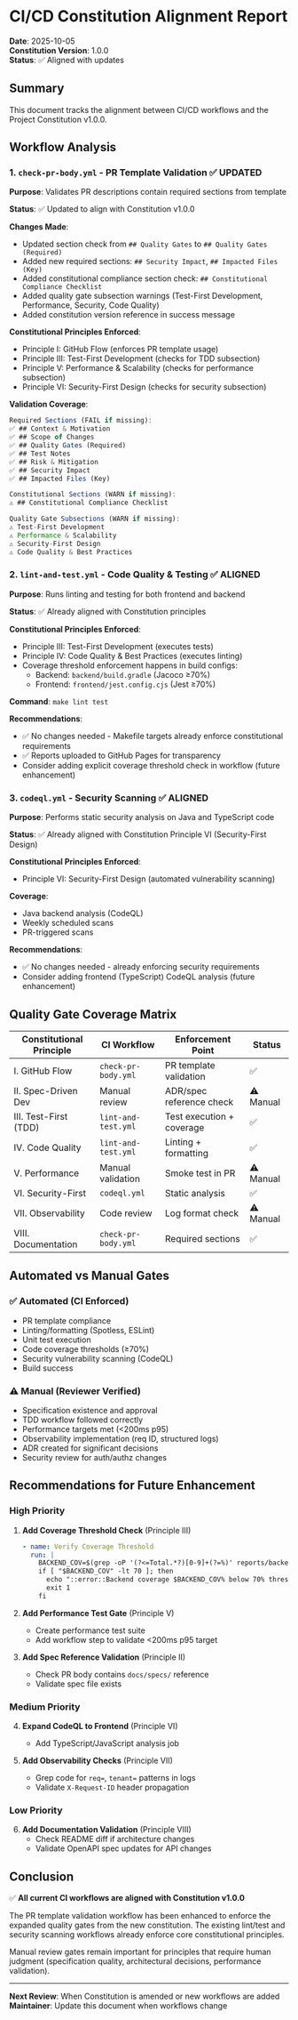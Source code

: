 # CI/CD Constitution Alignment Report

**Date**: 2025-10-05  
**Constitution Version**: 1.0.0  
**Status**: ✅ Aligned with updates

## Summary

This document tracks the alignment between CI/CD workflows and the Project Constitution v1.0.0.

## Workflow Analysis

### 1. `check-pr-body.yml` - PR Template Validation ✅ UPDATED

**Purpose**: Validates PR descriptions contain required sections from template

**Status**: ✅ Updated to align with Constitution v1.0.0

**Changes Made**:
- Updated section check from `## Quality Gates` to `## Quality Gates (Required)`
- Added new required sections: `## Security Impact`, `## Impacted Files (Key)`
- Added constitutional compliance section check: `## Constitutional Compliance Checklist`
- Added quality gate subsection warnings (Test-First Development, Performance, Security, Code Quality)
- Added constitution version reference in success message

**Constitutional Principles Enforced**:
- Principle I: GitHub Flow (enforces PR template usage)
- Principle III: Test-First Development (checks for TDD subsection)
- Principle V: Performance & Scalability (checks for performance subsection)
- Principle VI: Security-First Design (checks for security subsection)

**Validation Coverage**:
```javascript
Required Sections (FAIL if missing):
✅ ## Context & Motivation
✅ ## Scope of Changes
✅ ## Quality Gates (Required)
✅ ## Test Notes
✅ ## Risk & Mitigation
✅ ## Security Impact
✅ ## Impacted Files (Key)

Constitutional Sections (WARN if missing):
⚠️ ## Constitutional Compliance Checklist

Quality Gate Subsections (WARN if missing):
⚠️ Test-First Development
⚠️ Performance & Scalability
⚠️ Security-First Design
⚠️ Code Quality & Best Practices
```

### 2. `lint-and-test.yml` - Code Quality & Testing ✅ ALIGNED

**Purpose**: Runs linting and testing for both frontend and backend

**Status**: ✅ Already aligned with Constitution principles

**Constitutional Principles Enforced**:
- Principle III: Test-First Development (executes tests)
- Principle IV: Code Quality & Best Practices (executes linting)
- Coverage threshold enforcement happens in build configs:
  - Backend: `backend/build.gradle` (Jacoco ≥70%)
  - Frontend: `frontend/jest.config.cjs` (Jest ≥70%)

**Command**: `make lint test`

**Recommendations**:
- ✅ No changes needed - Makefile targets already enforce constitutional requirements
- ✅ Reports uploaded to GitHub Pages for transparency
- Consider adding explicit coverage threshold check in workflow (future enhancement)

### 3. `codeql.yml` - Security Scanning ✅ ALIGNED

**Purpose**: Performs static security analysis on Java and TypeScript code

**Status**: ✅ Already aligned with Constitution Principle VI (Security-First Design)

**Constitutional Principles Enforced**:
- Principle VI: Security-First Design (automated vulnerability scanning)

**Coverage**:
- Java backend analysis (CodeQL)
- Weekly scheduled scans
- PR-triggered scans

**Recommendations**:
- ✅ No changes needed - already enforcing security requirements
- Consider adding frontend (TypeScript) CodeQL analysis (future enhancement)

## Quality Gate Coverage Matrix

| Constitutional Principle | CI Workflow | Enforcement Point | Status |
|-------------------------|-------------|-------------------|--------|
| I. GitHub Flow | `check-pr-body.yml` | PR template validation | ✅ |
| II. Spec-Driven Dev | Manual review | ADR/spec reference check | ⚠️ Manual |
| III. Test-First (TDD) | `lint-and-test.yml` | Test execution + coverage | ✅ |
| IV. Code Quality | `lint-and-test.yml` | Linting + formatting | ✅ |
| V. Performance | Manual validation | Smoke test in PR | ⚠️ Manual |
| VI. Security-First | `codeql.yml` | Static analysis | ✅ |
| VII. Observability | Code review | Log format check | ⚠️ Manual |
| VIII. Documentation | `check-pr-body.yml` | Required sections | ✅ |

## Automated vs Manual Gates

### ✅ Automated (CI Enforced)
- PR template compliance
- Linting/formatting (Spotless, ESLint)
- Unit test execution
- Code coverage thresholds (≥70%)
- Security vulnerability scanning (CodeQL)
- Build success

### ⚠️ Manual (Reviewer Verified)
- Specification existence and approval
- TDD workflow followed correctly
- Performance targets met (<200ms p95)
- Observability implementation (req ID, structured logs)
- ADR created for significant decisions
- Security review for auth/authz changes

## Recommendations for Future Enhancement

### High Priority
1. **Add Coverage Threshold Check** (Principle III)
   ```yaml
   - name: Verify Coverage Threshold
     run: |
       BACKEND_COV=$(grep -oP '(?<=Total.*?)[0-9]+(?=%)' reports/backend/jacoco/index.html)
       if [ "$BACKEND_COV" -lt 70 ]; then
         echo "::error::Backend coverage $BACKEND_COV% below 70% threshold"
         exit 1
       fi
   ```

2. **Add Performance Test Gate** (Principle V)
   - Create performance test suite
   - Add workflow step to validate <200ms p95 target

3. **Add Spec Reference Validation** (Principle II)
   - Check PR body contains `docs/specs/` reference
   - Validate spec file exists

### Medium Priority
4. **Expand CodeQL to Frontend** (Principle VI)
   - Add TypeScript/JavaScript analysis job

5. **Add Observability Checks** (Principle VII)
   - Grep code for `req=`, `tenant=` patterns in logs
   - Validate `X-Request-ID` header propagation

### Low Priority
6. **Add Documentation Validation** (Principle VIII)
   - Check README diff if architecture changes
   - Validate OpenAPI spec updates for API changes

## Conclusion

✅ **All current CI workflows are aligned with Constitution v1.0.0**

The PR template validation workflow has been enhanced to enforce the expanded quality gates from the new constitution. The existing lint/test and security scanning workflows already enforce core constitutional principles.

Manual review gates remain important for principles that require human judgment (specification quality, architectural decisions, performance validation).

---

**Next Review**: When Constitution is amended or new workflows are added
**Maintainer**: Update this document when workflows change
